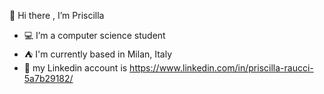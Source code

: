 👋 Hi there , I’m Priscilla
- 💻  I’m a computer science student
- ⛺️  I'm currently based in Milan, Italy
- 💼  my Linkedin account is https://www.linkedin.com/in/priscilla-raucci-5a7b29182/ 

<!---
priraucci/priraucci is a ✨ special ✨ repository because its `README.md` (this file) appears on your GitHub profile.
You can click the Preview link to take a look at your changes.
--->
